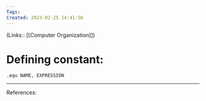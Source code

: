 ```yaml
---
Tags: 
Created: 2023-02-25 14:41:56
---
```

(Links:: [[Computer Organization]])
# Defining constant:
```
.equ NAME, EXPRESSION
```

---
References: